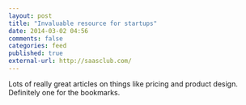 ```yaml
---
layout: post
title: "Invaluable resource for startups"
date: 2014-03-02 04:56
comments: false
categories: feed
published: true
external-url: http://saasclub.com/
---
```

Lots of really great articles on things like pricing and product design. Definitely one for the bookmarks.
<!--more-->
